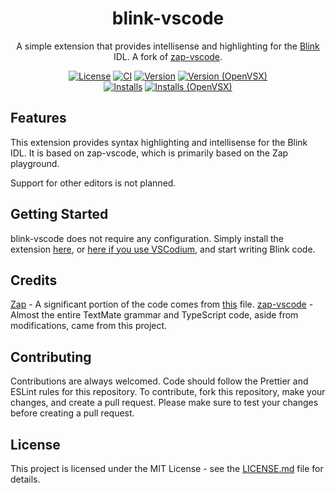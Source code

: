 <div align="center">

# blink-vscode

A simple extension that provides intellisense and highlighting for the [Blink](https://github.com/1Axen/blink) IDL. A fork of [zap-vscode](https://github.com/VirtualButFake/zap-vscode).

[![License](https://img.shields.io/github/license/checkraisefold/blink-vscode)](https://github.com/checkraisefold/blink-vscode/blob/master/LICENSE.md)
[![CI](https://github.com/checkraisefold/blink-vscode/actions/workflows/ci.yaml/badge.svg)](https://github.com/checkraisefold/blink-vscode/actions)
[![Version](https://img.shields.io/visual-studio-marketplace/v/checkraisefold.blink-vscode)](https://marketplace.visualstudio.com/items?itemName=checkraisefold.blink-vscode)
[![Version (OpenVSX)](https://img.shields.io/open-vsx/v/checkraisefold/blink-vscode?label=openvsx%20version)](https://marketplace.visualstudio.com/items?itemName=checkraisefold.blink-vscode)\
[![Installs](https://img.shields.io/visual-studio-marketplace/d/checkraisefold.blink-vscode)](https://marketplace.visualstudio.com/items?itemName=checkraisefold.blink-vscode)
[![Installs (OpenVSX)](https://img.shields.io/open-vsx/dt/checkraisefold/blink-vscode?label=openvsx%20downloads)](https://marketplace.visualstudio.com/items?itemName=checkraisefold.blink-vscode)

</div>

## Features

This extension provides syntax highlighting and intellisense for the Blink IDL. It is based on zap-vscode, which is primarily based on the Zap playground.

Support for other editors is not planned.

## Getting Started

blink-vscode does not require any configuration. Simply install the extension [here](https://marketplace.visualstudio.com/items?itemName=checkraisefold.blink-vscode), or [here if you use VSCodium](https://open-vsx.org/extension/checkraisefold/blink-vscode), and start writing Blink code.

## Credits

[Zap](https://github.com/red-blox/zap) - A significant portion of the code comes from [this](https://github.com/red-blox/zap/blob/main/docs/.vitepress/components/Editor.vue) file.
[zap-vscode](https://github.com/VirtualButFake/zap-vscode) - Almost the entire TextMate grammar and TypeScript code, aside from modifications, came from this project.

## Contributing

Contributions are always welcomed. Code should follow the Prettier and ESLint rules for this repository. To contribute, fork this repository, make your changes, and create a pull request. Please make sure to test your changes before creating a pull request.

## License

This project is licensed under the MIT License - see the [LICENSE.md](https://github.com/checkraisefold/blink-vscode/blob/master/LICENSE.md) file for details.
